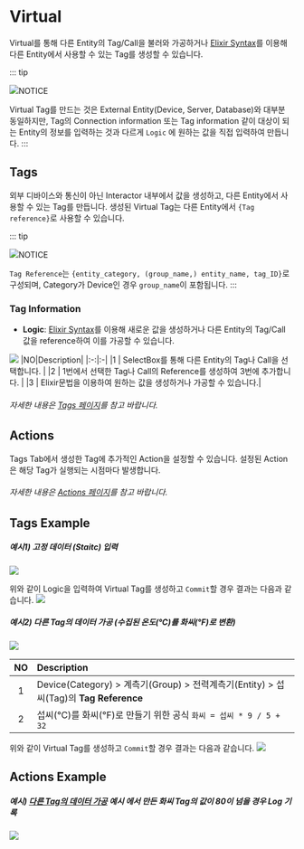 # Virtual
Virtual를 통해 다른 Entity의 Tag/Call을 불러와 가공하거나 [Elixir Syntax](../elixir/elixirSyntax.md)를 이용해 다른 Entity에서 사용할 수 있는 Tag를 생성할 수 있습니다.

::: tip <p class="custom-block-title"><img src="../../img/icon/tip.svg">NOTICE</p>
Virtual Tag를 만드는 것은 External Entity(Device, Server, Database)와 대부분 동일하지만, Tag의 Connection information 또는 Tag information 같이 대상이 되는 Entity의 정보를 입력하는 것과 다르게 `Logic` 에 원하는 값을 직접 입력하여 만듭니다.
:::

## Tags
외부 디바이스와 통신이 아닌 Interactor 내부에서 값을 생성하고, 다른 Entity에서 사용할 수 있는 Tag를 만듭니다. 생성된 Virtual Tag는 다른 Entity에서 `{Tag reference}`로 사용할 수 있습니다.

::: tip <p class="custom-block-title"><img src="../../img/icon/tip.svg">NOTICE</p>
`Tag Reference`는 `{entity_category, (group_name,) entity_name, tag_ID}`로 구성되며, Category가 Device인 경우 `group_name`이 포함됩니다.
:::

### Tag Information
- **Logic**: [Elixir Syntax](../elixir/elixirSyntax.md)를 이용해 새로운 값을 생성하거나 다른 Entity의 Tag/Call 값을 reference하여 이를 가공할 수 있습니다.
<img src="../../img/internalEntity/logic.png">
  |NO|Description|
  |:-:|:-|
  |1 | SelectBox를 통해 다른 Entity의 Tag나 Call을 선택합니다. |
  |2 | 1번에서 선택한 Tag나 Call의 Reference를 생성하여 3번에 추가합니다. |
  |3 | Elixir문법을 이용하여 원하는 값을 생성하거나 가공할 수 있습니다.|

  <div class="spacer-sm"/>


<div class="spacer"/>

###### 자세한 내용은 [Tags 페이지](../general/tags.md)를 참고 바랍니다.

## Actions
Tags Tab에서 생성한 Tag에 추가적인 Action을 설정할 수 있습니다. 설정된 Action은 해당 Tag가 실행되는 시점마다 발생합니다.

<div class="spacer"/>

###### 자세한 내용은 [Actions 페이지](../general/actions.md)를 참고 바랍니다.

## Tags Example

##### 예시1) 고정 데이터 (Staitc) 입력

<img src="../../img/internalEntity/logic-exam1-1.png">

위와 같이 Logic을 입력하여 Virtual Tag를 생성하고 `Commit`할 경우 결과는 다음과 같습니다.
<img src="../../img/internalEntity/logic-exam1-2.png">

##### <span id="exam1"> 예시2) 다른 Tag의 데이터 가공 (수집된 온도(℃)를 화씨(°F)로 변환)</span>

<img src="../../img/internalEntity/logic-exam2-1.png">

  |NO|Description|
  |:-:|:-|
  |1 | Device(Category) > 계측기(Group) > 전력계측기(Entity) > 섭씨(Tag)의 **Tag Reference** |
  |2 | 섭씨(℃)를 화씨(°F)로 만들기 위한 공식 `화씨 = 섭씨 * 9 / 5 + 32`|


위와 같이 Virtual Tag를 생성하고 `Commit`할 경우 결과는 다음과 같습니다.
<img src="../../img/internalEntity/logic-exam2-2.png">

## Actions Example

##### 예시) <a href="#exam1">다른 Tag의 데이터 가공</a> 예시 에서 만든 화씨 Tag의 값이 80이 넘을 경우 Log 기록

<img src="../../img/internalEntity/action-value.png">